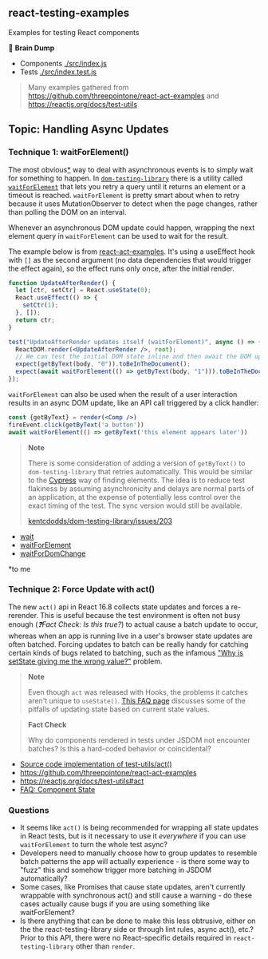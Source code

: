 react-testing-examples
----------------------

Examples for testing React components

🚧 **Brain Dump**

- Components [./src/index.js](./src/index.js)
- Tests [./src/index.test.js](./src/index.test.js)

> Many examples gathered from https://github.com/threepointone/react-act-examples and https://reactjs.org/docs/test-utils

## Topic: Handling Async Updates

### Technique 1: waitForElement()

The most obvious[\*](#ymmv) way to deal with asynchronous events is to simply wait for something to happen. In [`dom-testing-library`][dtl] there is a utility called [`waitForElement`][waitforelement] that lets you retry a query until it returns an element or a timeout is reached. `waitForElement` is pretty smart about when to retry because it uses MutationObserver to detect when the page changes, rather than polling the DOM on an interval.

Whenever an asynchronous DOM update could happen, wrapping the next element query in `waitForElement` can be used to wait for the result.

The example below is from [react-act-examples][react-act-examples]. It's using a useEffect hook with `[]` as the second argument (no data dependencies that would trigger the effect again), so the effect runs only once, after the initial render.

```jsx
function UpdateAfterRender() {
  let [ctr, setCtr] = React.useState(0);
  React.useEffect(() => {
    setCtr(1);
  }, []);
  return ctr;
}
```

```jsx
test("UpdateAfterRender updates itself (waitForElement)", async () => {
  ReactDOM.render(<UpdateAfterRender />, root);
  // We can test the initial DOM state inline and then await the DOM update
  expect(getByText(body, "0")).toBeInTheDocument();
  expect(await waitForElement(() => getByText(body, "1"))).toBeInTheDocument();
});
```

`waitForElement` can also be used when the result of a user interaction results in an async DOM update, like an API call triggered by a click handler:

```jsx
const {getByText} = render(<Comp />)
fireEvent.click(getByText('a button'))
await waitForElement(() => getByText('this element appears later'))
```

> **Note**
>
> There is some consideration of adding a version of `getByText()` to `dom-testing-library` that retries automatically. This would be similar to the [Cypress](https://cypress.io) way of finding elements. The idea is to reduce test flakiness by assuming asynchronicity and delays are normal parts of an application, at the expense of potentially less control over the exact timing of the test. The sync version would still be available.
> 
> [kentcdodds/dom-testing-library/issues/203](https://github.com/kentcdodds/dom-testing-library/issues/203)

- [wait](https://testing-library.com/docs/api-async#wait)
- [waitForElement](https://testing-library.com/docs/api-async#waitforelement)
- [waitForDomChange](https://testing-library.com/docs/api-async#waitfordomchange)

<a id="ymmv"></a>
\*to me

### Technique 2: Force Update with act()

The new `act()` api in React 16.8 collects state updates and forces a re-rerender. This is useful because the test environment is often not busy enough (_❓Fact Check: Is this true?_) to actual cause a batch update to occur, whereas when an app is running live in a user's browser state updates are often batched. Forcing updates to batch can be really handy for catching certain kinds of bugs related to batching, such as the infamous ["Why is setState giving me the wrong value?"](https://reactjs.org/docs/faq-state.html#why-is-setstate-giving-me-the-wrong-value) problem. 

> **Note**
>
> Even though `act` was released with Hooks, the problems it catches aren't unique to `useState()`. [This FAQ page](https://reactjs.org/docs/faq-state.html) discusses some of the pitfalls of updating state based on current state values.

> **Fact Check**
>
> Why do components rendered in tests under JSDOM not encounter batches? Is this a hard-coded behavior or coincidental?

- [Source code implementation of test-utils/act()](https://github.com/facebook/react/blob/1493abd7e0e8a3c9c09285c1b990ecb79a53e640/packages/react-dom/src/test-utils/ReactTestUtils.js#L393-L445)
- https://github.com/threepointone/react-act-examples
- https://reactjs.org/docs/test-utils#act
- [FAQ: Component State](https://reactjs.org/docs/faq-state.html)

### Questions

- It seems like `act()` is being recommended for wrapping all state updates in React tests, but is it necessary to use it _everywhere_ if you can use `waitForElement` to turn the whole test async?
- Developers need to manually choose how to group updates to resemble batch patterns the app will actually experience - is there some way to "fuzz" this and somehow trigger more batching in JSDOM automatically?
- Some cases, like Promises that cause state updates, aren't currently wrappable with synchronous act() and still cause a warning - do these cases actually cause bugs if you are using something like waitForElement?
- Is there anything that can be done to make this less obtrusive, either on the the react-testing-library side or through lint rules, async act(), etc.? Prior to this API, there were no React-specific details required in `react-testing-library` other than `render`.

[dtl]: https://testing-library.com
[waitforelement]: https://testing-library.com/docs/api-async
[react-act-examples]:  https://github.com/threepointone/react-act-examples

